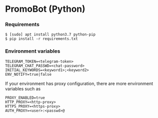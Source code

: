 # PromoBot (Python)

### Requirements

```shell
$ [sudo] apt install python3.7 python-pip
$ pip install -r requirements.txt
```

### Environment variables

```
TELEGRAM_TOKEN=<telegram-token>
TELEGRAM_CHAT_PASSWD=<chat-password>
INITIAL_KEYWORDS=<keyword1>;<keyword2>
ENV_NOTIFY=true|false
```

If your environment has proxy configuration, there are more environment variables such as
```
PROXY_ENABLED=true
HTTP_PROXY=<http-proxy>
HTTPS_PROXY=<https-proxy>
AUTH_PROXY=<user>:<passwd>@
```
